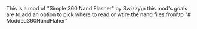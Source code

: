 This is a mod of "Simple 360 Nand Flasher" by Swizzy\n
this mod's goals are to add an option to pick where to read or wtire the nand files from\to
"# Modded360NandFlaher" 
